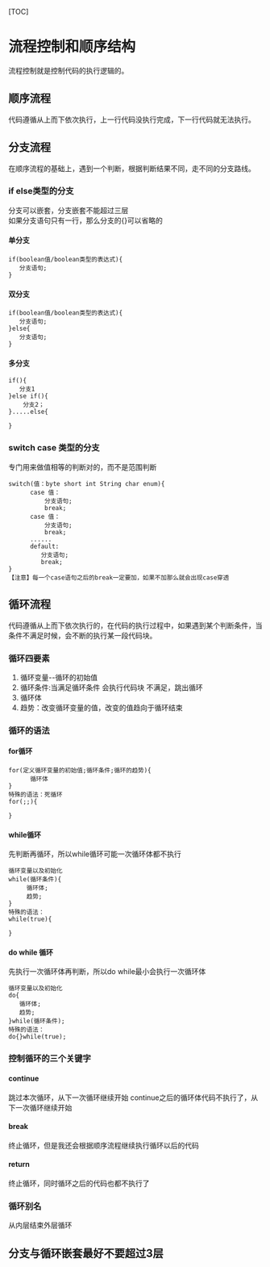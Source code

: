 [TOC]
# 流程控制和顺序结构
流程控制就是控制代码的执行逻辑的。
## 顺序流程
代码遵循从上而下依次执行，上一行代码没执行完成，下一行代码就无法执行。
## 分支流程
在顺序流程的基础上，遇到一个判断，根据判断结果不同，走不同的分支路线。
### if else类型的分支
分支可以嵌套，分支嵌套不能超过三层    
如果分支语句只有一行，那么分支的{}可以省略的
#### 单分支
```
if(boolean值/boolean类型的表达式){
   分支语句;
}
```
#### 双分支
```
if(boolean值/boolean类型的表达式){
   分支语句;
}else{
   分支语句;
}
```
#### 多分支
```
if(){
   分支1
}else if(){
    分支2；
}.....else{

}
```
### switch case 类型的分支
专门用来做值相等的判断对的，而不是范围判断
```
switch(值：byte short int String char enum){
      case 值：
          分支语句;
          break;
      case 值：
          分支语句;
          break;
      ......
      default:
         分支语句;
         break;
}
【注意】每一个case语句之后的break一定要加，如果不加那么就会出现case穿透
```
## 循环流程
代码遵循从上而下依次执行的，在代码的执行过程中，如果遇到某个判断条件，当条件不满足时候，会不断的执行某一段代码块。
### 循环四要素
1. 循环变量--循环的初始值
2. 循环条件:当满足循环条件 会执行代码块
不满足，跳出循环
3. 循环体
4. 趋势：改变循环变量的值，改变的值趋向于循环结束
### 循环的语法
#### for循环
```
for(定义循环变量的初始值;循环条件;循环的趋势){
      循环体
}
特殊的语法：死循环
for(;;){

}
```
#### while循环
先判断再循环，所以while循环可能一次循环体都不执行
```
循环变量以及初始化
while(循环条件){
     循环体;
     趋势;
}
特殊的语法：
while(true){

}
```
#### do while 循环
先执行一次循环体再判断，所以do while最小会执行一次循环体
```
循环变量以及初始化
do{
   循环体;
   趋势;
}while(循环条件);
特殊的语法：
do{}while(true);
```
### 控制循环的三个关键字
#### continue
跳过本次循环，从下一次循环继续开始
continue之后的循环体代码不执行了，从下一次循环继续开始
#### break
终止循环，但是我还会根据顺序流程继续执行循环以后的代码
#### return
终止循环，同时循环之后的代码也都不执行了
### 循环别名
从内层结束外层循环
## 分支与循环嵌套最好不要超过3层